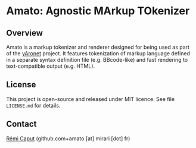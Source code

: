 Amato: Agnostic MArkup TOkenizer
================================

Overview
--------

Amato is a markup tokenizer and renderer designed for being used as part of the
[yAronet](https://github.com/r3c/yaronet) project. It features tokenization of
markup language defined in a separate syntax definition file (e.g. BBcode-like)
and fast rendering to text-compatible output (e.g. HTML).

License
-------

This project is open-source and released under MIT licence. See file
`LICENSE.md` for details.

Contact
-------

[Rémi Caput](http://remi.caput.fr/) (github.com+amato [at] mirari [dot] fr)
